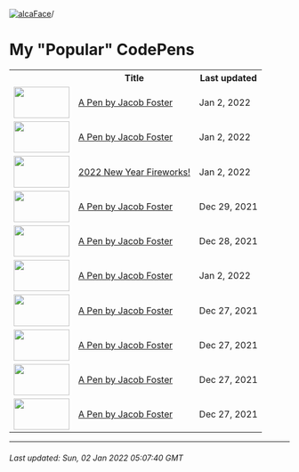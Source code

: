 [![alcaFace](https://camo.githubusercontent.com/2ee094c4af74cb0ec2e19388fccfb809837623e3/68747470733a2f2f7374617469632d63646e2e6a74766e772e6e65742f656d6f7469636f6e732f76312f3332383632362f312e30)](https://twitch.tv/Alca)/

# My "Popular" CodePens

<table>
	<tr>
		<th></th>
		<th>Title</th>
		<th>Last updated</th>
	</tr>
	<tr>
		<td><a href="https://codepen.io/Alca/pen/MWEVVxe" rel="nofollow"><img src="https://codepen.io/alca/pen/MWEVVxe/image/default.png" width="100" height="56.25"></a></td>
		<td><a href="https://codepen.io/Alca/pen/MWEVVxe" rel="nofollow">A Pen by Jacob Foster</a></td>
		<td>Jan 2, 2022</td>
	</tr>
	<tr>
		<td><a href="https://codepen.io/Alca/pen/ZEXxvjv" rel="nofollow"><img src="https://codepen.io/alca/pen/ZEXxvjv/image/default.png" width="100" height="56.25"></a></td>
		<td><a href="https://codepen.io/Alca/pen/ZEXxvjv" rel="nofollow">A Pen by Jacob Foster</a></td>
		<td>Jan 2, 2022</td>
	</tr>
	<tr>
		<td><a href="https://codepen.io/Alca/pen/qBPoRVX" rel="nofollow"><img src="https://codepen.io/alca/pen/qBPoRVX/image/default.png" width="100" height="56.25"></a></td>
		<td><a href="https://codepen.io/Alca/pen/qBPoRVX" rel="nofollow">2022 New Year Fireworks!</a></td>
		<td>Jan 2, 2022</td>
	</tr>
	<tr>
		<td><a href="https://codepen.io/Alca/pen/eYGyaZa" rel="nofollow"><img src="https://codepen.io/alca/pen/eYGyaZa/image/default.png" width="100" height="56.25"></a></td>
		<td><a href="https://codepen.io/Alca/pen/eYGyaZa" rel="nofollow">A Pen by Jacob Foster</a></td>
		<td>Dec 29, 2021</td>
	</tr>
	<tr>
		<td><a href="https://codepen.io/Alca/pen/poWpWmv" rel="nofollow"><img src="https://codepen.io/alca/pen/poWpWmv/image/default.png" width="100" height="56.25"></a></td>
		<td><a href="https://codepen.io/Alca/pen/poWpWmv" rel="nofollow">A Pen by Jacob Foster</a></td>
		<td>Dec 28, 2021</td>
	</tr>
	<tr>
		<td><a href="https://codepen.io/Alca/pen/MWEreWe" rel="nofollow"><img src="https://codepen.io/alca/pen/MWEreWe/image/default.png" width="100" height="56.25"></a></td>
		<td><a href="https://codepen.io/Alca/pen/MWEreWe" rel="nofollow">A Pen by Jacob Foster</a></td>
		<td>Jan 2, 2022</td>
	</tr>
	<tr>
		<td><a href="https://codepen.io/Alca/pen/PoJENdy" rel="nofollow"><img src="https://codepen.io/alca/pen/PoJENdy/image/default.png" width="100" height="56.25"></a></td>
		<td><a href="https://codepen.io/Alca/pen/PoJENdy" rel="nofollow">A Pen by Jacob Foster</a></td>
		<td>Dec 27, 2021</td>
	</tr>
	<tr>
		<td><a href="https://codepen.io/Alca/pen/XWeVdBK" rel="nofollow"><img src="https://codepen.io/alca/pen/XWeVdBK/image/default.png" width="100" height="56.25"></a></td>
		<td><a href="https://codepen.io/Alca/pen/XWeVdBK" rel="nofollow">A Pen by Jacob Foster</a></td>
		<td>Dec 27, 2021</td>
	</tr>
	<tr>
		<td><a href="https://codepen.io/Alca/pen/XWeVrPj" rel="nofollow"><img src="https://codepen.io/alca/pen/XWeVrPj/image/default.png" width="100" height="56.25"></a></td>
		<td><a href="https://codepen.io/Alca/pen/XWeVrPj" rel="nofollow">A Pen by Jacob Foster</a></td>
		<td>Dec 27, 2021</td>
	</tr>
	<tr>
		<td><a href="https://codepen.io/Alca/pen/WNZdepP" rel="nofollow"><img src="https://codepen.io/alca/pen/WNZdepP/image/default.png" width="100" height="56.25"></a></td>
		<td><a href="https://codepen.io/Alca/pen/WNZdepP" rel="nofollow">A Pen by Jacob Foster</a></td>
		<td>Dec 27, 2021</td>
	</tr>
</table>

---

###### Last updated: Sun, 02 Jan 2022 05:07:40 GMT